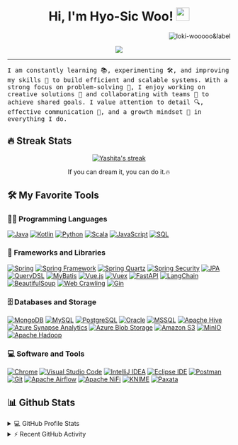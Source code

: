 <h1 align="center">
Hi, I'm Hyo-Sic Woo!
	<img src="https://media.giphy.com/media/hvRJCLFzcasrR4ia7z/giphy.gif" width="30"></h1>
	<img src="https://komarev.com/ghpvc/?username=loki-wooooo&label&label=Profile%20Views&color=0e75b6&style=flat" align='right' alt="loki-wooooo&label" />
<br/>

<!-- Typing SVG by DenverCoder1 - https://github.com/DenverCoder1/readme-typing-svg -->
<p align="center">
  <a href="https://github.com/DenverCoder1/readme-typing-svg">
    <img src="https://readme-typing-svg.herokuapp.com?lines=Full+Stack+Web+Developer;Data+Engineer;Always+Learning+New+Things&center=true&width=500&height=50&color=4CAF50&background=00000000">
  </a>
</p>

<hr/>
<samp>
	I am constantly learning 📚, experimenting 🛠️, and improving my skills 🚀 to build efficient and scalable systems.
	With a strong focus on problem-solving 🧩, I enjoy working on creative solutions 🎨 and collaborating with teams 🤝 to achieve shared goals.
	I value attention to detail 🔍, effective communication 💬, and a growth mindset 🌱 in everything I do.
</samp>

## 🔥 Streak Stats

<!-- GitHub Readme Streak Stats - https://github.com/DenverCoder1/github-readme-streak-stats -->
<p align="center">
  <a href="https://github.com/DenverCoder1/github-readme-streak-stats">
    <img title="🔥 Get streak stats for your profile at git.io/streak-stats" alt="Yashita's streak" src="https://github-readme-streak-stats.herokuapp.com/?user=yashitanamdeo&theme=monokai-metallian&hide_border=true"/>
  </a>
  <p align="center"> If you can dream it, you can do it.🔥 </p>
</p>

## 🛠️ My Favorite Tools

### 👨‍💻 Programming Languages

<p>
	<!--
    <a href="#"><img alt="Java" src="https://img.shields.io/badge/Java-%23f89820.svg?logo=java&logoColor=white"></a>
	-->
	<a href="#"><img alt="Java" src="https://img.shields.io/badge/Java-%23f89820.svg?style=flat&logo=openjdk&logoColor=white"></a>
    <a href="#"><img alt="Kotlin" src="https://img.shields.io/badge/Kotlin-%23E24462.svg?logo=kotlin&logoColor=white"></a>
    <a href="#"><img alt="Python" src="https://img.shields.io/badge/Python-%234B8BBE.svg?logo=python&logoColor=white"></a>
    <a href="#"><img alt="Scala" src="https://img.shields.io/badge/Scala-%23DC322F.svg?logo=scala&logoColor=white"></a>
    <a href="#"><img alt="JavaScript" src="https://img.shields.io/badge/JavaScript-%23F0DB4F.svg?logo=javascript&logoColor=black"></a>
    <a href="#"><img alt="SQL" src="https://img.shields.io/badge/SQL-%2300758F.svg?logo=mysql&logoColor=white"></a>
</p>

### 🧰 Frameworks and Libraries

<p>
    <a href="#"><img alt="Spring" src="https://img.shields.io/badge/Spring-%236DB33F.svg?logo=spring&logoColor=white"></a>
	<a href="#"><img alt="Spring Framework" src="https://img.shields.io/badge/Spring-%236DB33F.svg?logo=spring&logoColor=white"></a>
	<a href="#"><img alt="Spring Quartz" src="https://img.shields.io/badge/Spring%20Quartz-%236DB33F.svg?logo=spring&logoColor=white"></a>
	<a href="#"><img alt="Spring Security" src="https://img.shields.io/badge/Spring%20Security-%236DB33F.svg?logo=springsecurity&logoColor=white"></a>
	<a href="#"><img alt="JPA" src="https://img.shields.io/badge/JPA-%230000FF.svg?logo=jpa&logoColor=white"></a>
	<a href="#"><img alt="QueryDSL" src="https://img.shields.io/badge/QueryDSL-%230075C5.svg?logo=querydsl&logoColor=white"></a>
	<a href="#"><img alt="MyBatis" src="https://img.shields.io/badge/MyBatis-%23DC382D.svg?logo=mybatis&logoColor=white"></a>
    <a href="#"><img alt="Vue.js" src="https://img.shields.io/badge/Vue.js-%2342b883.svg?logo=vue.js&logoColor=white"></a>
	<a href="#"><img alt="Vuex" src="https://img.shields.io/badge/Vuex-%2342b883.svg?logo=vue.js&logoColor=white"></a>
    <a href="#"><img alt="FastAPI" src="https://img.shields.io/badge/FastAPI-%2300C7B7.svg?logo=fastapi&logoColor=white"></a>
	<a href="#"><img alt="LangChain" src="https://img.shields.io/badge/LangChain-%2300A7E1.svg?logo=langchain&logoColor=white"></a>
	<a href="#"><img alt="BeautifulSoup" src="https://img.shields.io/badge/BeautifulSoup-%234B8BBE.svg?logo=python&logoColor=white"></a>
	<a href="#"><img alt="Web Crawling" src="https://img.shields.io/badge/Web%20Crawling-%2300A7E1.svg?logo=web&logoColor=white"></a>
	<a href="#"><img alt="Gin" src="https://img.shields.io/badge/Gin-%2332CD32.svg?logo=go&logoColor=white"></a>
</p>


### 🗄️ Databases and Storage

<p>
    <a href="#"><img alt="MongoDB" src ="https://img.shields.io/badge/MongoDB-%234ea94b.svg?logo=mongodb&logoColor=white"></a>
    <a href="#"><img alt="MySQL" src ="https://img.shields.io/badge/MySQL-%2300758F.svg?logo=mysql&logoColor=white"></a>
    <a href="#"><img alt="PostgreSQL" src ="https://img.shields.io/badge/PostgreSQL-%23316192.svg?logo=postgresql&logoColor=white"></a>
    <a href="#"><img alt="Oracle" src="https://img.shields.io/badge/Oracle-%23F80000.svg?logo=oracle&logoColor=white"></a>
	<a href="#"><img alt="MSSQL" src="https://img.shields.io/badge/MSSQL-%23CC2927.svg?logo=microsoft-sql-server&logoColor=white"></a>
    <a href="#"><img alt="Apache Hive" src ="https://img.shields.io/badge/Hive-%23FDBA12.svg?logo=hive&logoColor=black"></a>
    <a href="#"><img alt="Azure Synapse Analytics" src="https://img.shields.io/badge/Synapse%20Analytics-%230072C6.svg?logo=microsoft-azure&logoColor=white"></a>
    <a href="#"><img alt="Azure Blob Storage" src="https://img.shields.io/badge/Azure%20Blob%20Storage-%2300A4EF.svg?logo=microsoft-azure&logoColor=white"></a>
    <a href="#"><img alt="Amazon S3" src ="https://img.shields.io/badge/Amazon%20S3-%23FF9900.svg?logo=amazon-s3&logoColor=black"></a>
    <a href="#"><img alt="MinIO" src ="https://img.shields.io/badge/MinIO-%23FF2020.svg?logo=minio&logoColor=white"></a>
    <a href="#"><img alt="Apache Hadoop" src="https://img.shields.io/badge/Hadoop-%23266A99.svg?logo=apache-hadoop&logoColor=white"></a>
</p>


### 💻 Software and Tools

<p>
    <a href="#"><img alt="Chrome" src="https://img.shields.io/badge/Chrome-%234285F4.svg?logo=google-chrome&logoColor=white"></a>
	<a href="#"><img alt="Visual Studio Code" src="https://img.shields.io/badge/Visual%20Studio%20Code-%230078D7.svg?logo=visual-studio-code&logoColor=white"></a>
	<a href="#"><img alt="IntelliJ IDEA" src ="https://img.shields.io/badge/IntelliJ%20IDEA-%23000000.svg?logo=intellij-idea&logoColor=white"></a>
	<a href="#"><img alt="Eclipse IDE" src ="https://img.shields.io/badge/Eclipse%20IDE-%232C2255.svg?logo=eclipse-ide&logoColor=white"></a>
    	<a href="#"><img alt="Postman" src ="https://img.shields.io/badge/Postman-FF6C37?logo=postman&logoColor=white"></a>
    	<a href="#"><img alt="Git" src ="https://img.shields.io/badge/Git-F05033.svg?logo=git&logoColor=white"></a> 
    	<a href="#"><img alt="Apache Airflow" src ="https://img.shields.io/badge/Airflow-%23017CEE.svg?logo=apache-airflow&logoColor=white"></a> 
    	<a href="#"><img alt="Apache NiFi" src="https://img.shields.io/badge/NiFi-%231A82E2.svg?logo=nifi&logoColor=white"></a>
    	<a href="#"><img alt="KNIME" src="https://img.shields.io/badge/KNIME-%23F7DF1E.svg?logo=knime&logoColor=black"></a>
	<a href="#"><img alt="Paxata" src="https://img.shields.io/badge/Paxata-%23FF9900.svg?logo=paxata&logoColor=white"></a>
</p> 

## 📊 Github Stats

<!-- https://github.com/anuraghazra/github-readme-stats -->
<details> 
  <summary>💻 GitHub Profile Stats</summary>
  <br/>
    <a href="https://github.com/anuraghazra/github-readme-stats"><img alt="My Github Stats" src="https://github-readme-stats.vercel.app/api?username=loki-wooooo&show_icons=true&count_private=true&theme=react&hide_border=true&bg_color=1F222E&title_color=F85D7F&icon_color=F8D866" height="192px"/></a>
    <!--
	<a href="https://github.com/anuraghazra/github-readme-stats"><img alt="My Top Languages" src="https://github-readme-stats.vercel.app/api/top-langs/?username=loki-wooooo&langs_count=8&layout=compact&theme=react&hide_border=true&bg_color=1F222E&title_color=F85D7F&icon_color=F8D866" height="192px"/></a>
	-->
  <br/>
  <b>Note:</b> Top languages is only a metric of the languages my public code consists of and doesn't reflect experience or skill level
</details>

<!-- https://github.com/ashutosh00710/github-readme-activity-graph -->

<details>
  <summary>⚡ Recent GitHub Activity</summary>
  <br/>
   <a href="https://github.com/ashutosh00710/github-readme-activity-graph"><img alt="Yashita's Activity Graph" src="https://github-readme-activity-graph.vercel.app/graph?username=loki-wooooo&bg_color=1F222E&color=F8D866&line=F85D7F&point=FFFFFF&hide_border=true" /></a>
  <br/>
</details>

<!-- https://github.com/sisodiya2421 -->
